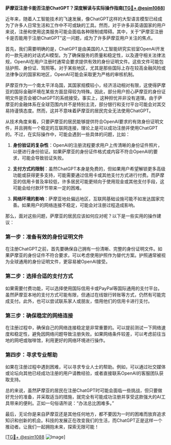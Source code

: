 **萨摩亚注册卡能否注册ChatGPT？深度解读与实际操作指南[[TG💪+ @esim1088](https://t.me/s/esim1088)]**

近年来，随着人工智能技术的飞速发展，像ChatGPT这样的大型语言模型已经成为了许多人日常生活和工作中不可或缺的工具。然而，对于许多非英语国家的用户来说，注册和使用这类服务可能会面临各种限制或障碍。其中，关于“萨摩亚注册卡是否能用于注册ChatGPT”这一问题，成为了许多萨摩亚用户关注的焦点。

首先，我们需要明确的是，ChatGPT是由美国的人工智能研究实验室OpenAI开发的一款先进的对话式AI模型。为了确保服务的质量和稳定性，以及遵守相关法律法规，OpenAI在用户注册时通常会要求提供有效的身份证明文件。这些文件可能包括护照、身份证、驾照等。对于某些地区，尤其是那些国际上存在较高金融风险或法律争议的国家和地区，OpenAI可能会采取更为严格的审核机制。

萨摩亚作为一个南太平洋岛国，其国家规模较小，经济活动相对有限，这使得萨摩亚的国际金融环境在某些方面显得较为特殊。因此，部分用户担心萨摩亚的身份证明文件是否会被ChatGPT的系统接受。事实上，这种担忧并非没有道理。由于萨摩亚的金融体系在全球范围内并不是特别主流，部分银行和支付平台可能会对其交易持谨慎态度。然而，这并不意味着萨摩亚的居民完全无法使用ChatGPT。

从技术角度来看，只要萨摩亚的居民能够提供符合OpenAI要求的有效身份证明文件，并且拥有一个稳定的互联网连接，理论上是可以成功注册并使用ChatGPT的。不过，在实际操作中，可能会遇到一些具体的问题，比如：

1. **身份验证的复杂性**：OpenAI的注册流程要求用户上传清晰的身份证件照片，以便进行身份验证。如果萨摩亚的身份证件格式或内容不符合OpenAI的要求，可能会导致验证失败。
   
2. **支付方式的限制**：虽然ChatGPT本身是免费的，但如果用户希望解锁更多高级功能或获得更多支持，可能需要通过信用卡或其他支付方式进行付费。而萨摩亚的信用卡普及率较低，许多居民可能更倾向于使用现金或其他支付手段，这可能会给付款环节带来一定的困难。

3. **网络环境的影响**：萨摩亚地处偏远地区，互联网基础设施可能不如发达国家完善。如果用户的网络连接不稳定，可能会对注册过程造成影响。

那么，面对这些问题，萨摩亚的居民应该如何应对呢？以下是一些实用的操作建议：

### 第一步：准备有效的身份证明文件

在注册ChatGPT之前，首先要确保自己拥有一份清晰、完整的身份证明文件。如果萨摩亚的身份证件不符合要求，可以考虑使用护照作为替代方案。护照通常被视为全球通用的身份证明文件，更容易被OpenAI接受。

### 第二步：选择合适的支付方式

如果需要付费功能，可以选择使用国际信用卡或PayPal等国际通用的支付平台。虽然萨摩亚本地的支付方式可能有限，但通过在线银行转账等方式，仍然有可能完成支付。此外，也可以尝试联系家人或朋友，借用他们的信用卡进行支付。

### 第三步：确保稳定的网络连接

在注册过程中，确保自己的网络连接稳定是非常重要的。可以提前测试一下网络速度和稳定性，避免因网络问题导致注册失败。如果网络条件较差，可以考虑前往当地的网吧或咖啡馆，利用更好的网络环境进行操作。

### 第四步：寻求专业帮助

如果在注册过程中遇到困难，可以寻求专业人士的帮助。例如，可以通过社交媒体或论坛向其他已经成功注册的用户请教经验，或者直接联系OpenAI的客服团队获取支持。

总的来说，虽然萨摩亚的居民在注册ChatGPT时可能会面临一些挑战，但只要做好充分的准备，并采取适当的措施，就完全有可能成功注册并享受这款强大的AI工具带来的便利。正如一句俗语所说：“办法总比困难多。”

最后，无论你是来自萨摩亚还是其他任何地方，都不要因为一时的困难而放弃追求知识和创新的机会。科技的发展正在改变我们的生活，而ChatGPT正是这样一个推动者。让我们一起拥抱未来，探索无限可能！

[[TG💪+ @esim1088](https://t.me/s/esim1088) ![Image](https://i.postimg.cc/4NQfJmqS/Snipaste-2025-05-13-00-14-12.png)]